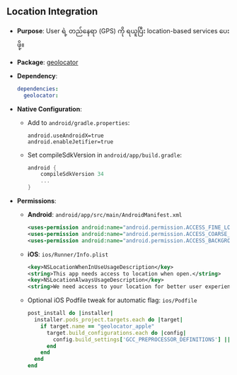 ## Location Integration

- **Purpose**: User ရဲ့ တည်နေရာ (GPS) ကို ရယူပြီး location-based services ပေးဖို့။
- **Package**: [geolocator](https://pub.dev/packages/geolocator)
- **Dependency**:
  ```yaml
  dependencies:
    geolocator:
  ```
- **Native Configuration**:
  - Add to `android/gradle.properties`:
    ```
    android.useAndroidX=true
    android.enableJetifier=true
    ```
  - Set compileSdkVersion in `android/app/build.gradle`:
    ```gradle
    android {
        compileSdkVersion 34
        ...
    }
    ```
- **Permissions**:

  - **Android**: `android/app/src/main/AndroidManifest.xml`
    ```xml
    <uses-permission android:name="android.permission.ACCESS_FINE_LOCATION" />
    <uses-permission android:name="android.permission.ACCESS_COARSE_LOCATION" />
    <uses-permission android:name="android.permission.ACCESS_BACKGROUND_LOCATION" />
    ```
  - **iOS**: `ios/Runner/Info.plist`
    ```xml
    <key>NSLocationWhenInUseUsageDescription</key>
    <string>This app needs access to location when open.</string>
    <key>NSLocationAlwaysUsageDescription</key>
    <string>We need access to your location for better user experience.</string>
    ```
  - Optional iOS Podfile tweak for automatic flag: `ios/Podfile`
    ```ruby
    post_install do |installer|
      installer.pods_project.targets.each do |target|
        if target.name == "geolocator_apple"
          target.build_configurations.each do |config|
            config.build_settings['GCC_PREPROCESSOR_DEFINITIONS'] ||= ['$(inherited)', 'BYPASS_PERMISSION_LOCATION_ALWAYS=1']
          end
        end
      end
    end
    ```

